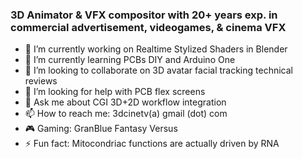 ### 3D Animator & VFX compositor with 20+ years exp. in commercial advertisement, videogames, & cinema VFX 

- 🔭 I’m currently working on Realtime Stylized Shaders in Blender
- 🌱 I’m currently learning PCBs DIY and Arduino One
- 👯 I’m looking to collaborate on 3D avatar facial tracking technical reviews
- 🤔 I’m looking for help with PCB flex screens
- 💬 Ask me about CGI 3D+2D workflow integration
- 📫 How to reach me: 3dcinetv(a) gmail (dot) com
- 🎮 Gaming: GranBlue Fantasy Versus
- ⚡ Fun fact: Mitocondriac functions are actually driven by RNA

